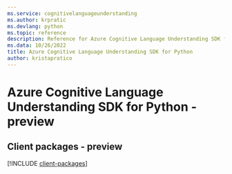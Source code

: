 ```yaml
---
ms.service: cognitivelanguageunderstanding
ms.author: krpratic
ms.devlang: python
ms.topic: reference
description: Reference for Azure Cognitive Language Understanding SDK for Python
ms.data: 10/26/2022
title: Azure Cognitive Language Understanding SDK for Python
author: kristapratico
---
```

# Azure Cognitive Language Understanding SDK for Python - preview

## Client packages - preview
[!INCLUDE [client-packages](cognitive-language-understanding-client-index.md)]